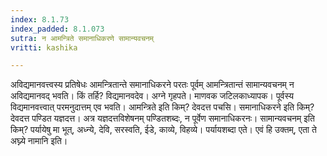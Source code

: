 ```yaml
---
index: 8.1.73
index_padded: 8.1.073
sutra: न आमन्त्रिते समानाधिकरणे सामान्यवचनम्
vritti: kashika

---
```

अविद्यमानवत्त्वस्य प्रतिषेधः आमन्त्रितान्ते समानाधिकरने परतः पूर्वम् आमन्त्रितान्तं सामान्यवचनम् न अविद्यमानवद् भवति। किं तर्हि? विद्यमानवदेव। अग्ने गृहपते। माणवक जटिलकाध्यापक। पूर्वस्य विद्यमानवत्त्वात् परमनुदात्तम् एव भवति। आमन्त्रिते इति किम्? देवदत्त पचसि। समानाधिकरने इति किम्? देवदत्त पण्डित यज्ञदत्त। अत्र यज्ञदत्तविशेषनम् पण्डितशब्दः, न पूर्वेण समानाधिकरनः। सामान्यवचनम् इति किम्? पर्यायेषु मा भूत्, अध्न्ये, देवि, सरस्वति, ईडे, काव्ये, विहव्ये। पर्यायशब्दा एते। एवं हि उक्तम्, एता ते अघ्न्ये नामानि इति।